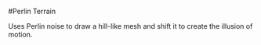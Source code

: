 #Perlin Terrain

Uses Perlin noise to draw a hill-like mesh and shift it to create the illusion of motion.
